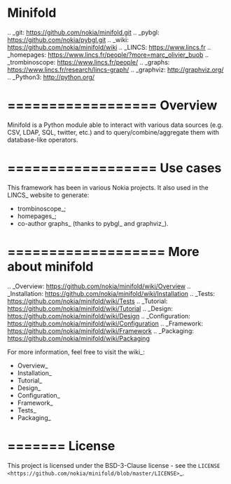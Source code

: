 Minifold
==============

.. _git: https://github.com/nokia/minifold.git 
.. _pybgl: https://github.com/nokia/pybgl.git 
.. _wiki: https://github.com/nokia/minifold/wiki
.. _LINCS: https://www.lincs.fr
.. _homepages: https://www.lincs.fr/people/?more=marc_olivier_buob
.. _trombinoscope: https://www.lincs.fr/people/
.. _graphs: https://www.lincs.fr/research/lincs-graph/
.. _graphviz: http://graphviz.org/
.. _Python3: http://python.org/

==================
Overview
==================

Minifold is a Python module able to interact with various data sources (e.g. CSV, LDAP, SQL, twitter, etc.) and to query/combine/aggregate them with database-like operators.

==================
Use cases
==================

This framework has been in various Nokia projects. It also used in the LINCS_ website to generate:

- trombinoscope_;
- homepages_;
- co-author graphs_ (thanks to pybgl_ and graphviz_).

===================
More about minifold
===================

.. _Overview: https://github.com/nokia/minifold/wiki/Overview
.. _Installation: https://github.com/nokia/minifold/wiki/Installation
.. _Tests: https://github.com/nokia/minifold/wiki/Tests
.. _Tutorial: https://github.com/nokia/minifold/wiki/Tutorial
.. _Design: https://github.com/nokia/minifold/wiki/Design
.. _Configuration: https://github.com/nokia/minifold/wiki/Configuration
.. _Framework: https://github.com/nokia/minifold/wiki/Framework
.. _Packaging: https://github.com/nokia/minifold/wiki/Packaging

For more information, feel free to visit the wiki_:

- Overview_
- Installation_
- Tutorial_ 
- Design_
- Configuration_
- Framework_
- Tests_
- Packaging_

=======
License
=======

This project is licensed under the BSD-3-Clause license - see the `LICENSE <https://github.com/nokia/minifold/blob/master/LICENSE>`_.
